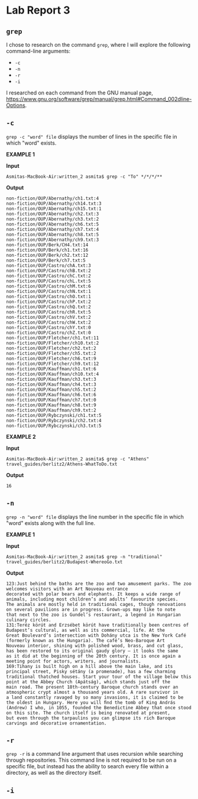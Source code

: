 # Lab Report 3

## `grep`

I chose to research on the command `grep`, where I will explore the following command-line arguments:
- `-c`
- `-n`
- `-r`
- `-i`

I researched on each command from the GNU manual page, https://www.gnu.org/software/grep/manual/grep.html#Command_002dline-Options. 

## `-c`

`grep -c "word" file` displays the number of lines in the specific file in which "word" exists.

**EXAMPLE 1**

**Input**

	Asmitas-MacBook-Air:written_2 asmita$ grep -c "To" */*/*/**

**Output**

	non-fiction/OUP/Abernathy/ch1.txt:4
	non-fiction/OUP/Abernathy/ch14.txt:3
	non-fiction/OUP/Abernathy/ch15.txt:1
	non-fiction/OUP/Abernathy/ch2.txt:3
	non-fiction/OUP/Abernathy/ch3.txt:2
	non-fiction/OUP/Abernathy/ch6.txt:5
	non-fiction/OUP/Abernathy/ch7.txt:4
	non-fiction/OUP/Abernathy/ch8.txt:5
	non-fiction/OUP/Abernathy/ch9.txt:3
	non-fiction/OUP/Berk/CH4.txt:14
	non-fiction/OUP/Berk/ch1.txt:16
	non-fiction/OUP/Berk/ch2.txt:12
	non-fiction/OUP/Berk/ch7.txt:5
	non-fiction/OUP/Castro/chA.txt:3
	non-fiction/OUP/Castro/chB.txt:2
	non-fiction/OUP/Castro/chC.txt:2
	non-fiction/OUP/Castro/chL.txt:5
	non-fiction/OUP/Castro/chM.txt:6
	non-fiction/OUP/Castro/chN.txt:1
	non-fiction/OUP/Castro/chO.txt:1
	non-fiction/OUP/Castro/chP.txt:2
	non-fiction/OUP/Castro/chQ.txt:2
	non-fiction/OUP/Castro/chR.txt:5
	non-fiction/OUP/Castro/chV.txt:2
	non-fiction/OUP/Castro/chW.txt:2
	non-fiction/OUP/Castro/chY.txt:0
	non-fiction/OUP/Castro/chZ.txt:0
	non-fiction/OUP/Fletcher/ch1.txt:11
	non-fiction/OUP/Fletcher/ch10.txt:2
	non-fiction/OUP/Fletcher/ch2.txt:2
	non-fiction/OUP/Fletcher/ch5.txt:2
	non-fiction/OUP/Fletcher/ch6.txt:9
	non-fiction/OUP/Fletcher/ch9.txt:12
	non-fiction/OUP/Kauffman/ch1.txt:6
	non-fiction/OUP/Kauffman/ch10.txt:4
	non-fiction/OUP/Kauffman/ch3.txt:3
	non-fiction/OUP/Kauffman/ch4.txt:3
	non-fiction/OUP/Kauffman/ch5.txt:2
	non-fiction/OUP/Kauffman/ch6.txt:6
	non-fiction/OUP/Kauffman/ch7.txt:0
	non-fiction/OUP/Kauffman/ch8.txt:9
	non-fiction/OUP/Kauffman/ch9.txt:2
	non-fiction/OUP/Rybczynski/ch1.txt:5
	non-fiction/OUP/Rybczynski/ch2.txt:4
	non-fiction/OUP/Rybczynski/ch3.txt:5


**EXAMPLE 2**

**Input**

	Asmitas-MacBook-Air:written_2 asmita$ grep -c "Athens" travel_guides/berlitz2/Athens-WhatToDo.txt

**Output**

	16
	



## `-n`

`grep -n "word" file` displays the line number in the specific file in which "word" exists along with the full line.   

**EXAMPLE 1**

**Input**

	Asmitas-MacBook-Air:written_2 asmita$ grep -n "traditional" travel_guides/berlitz2/Budapest-WhereoGo.txt

**Output**

	123:Just behind the baths are the zoo and two amusement parks. The zoo welcomes visitors with an Art Nouveau entrance 
	decorated with polar bears and elephants. It keeps a wide range of animals, including most children’s and adults’ favourite species. 
	The animals are mostly held in traditional cages, though renovations on several pavilions are in progress. Grown-ups may like to note 
	that next to the zoo is Gundel’s restaurant, a legend in Hungarian culinary circles.
	131:Teréz körút and Erzsébet körút have traditionally been centres of Budapest’s cultural, as well as its commercial, life. At the 
	Great Boulevard’s intersection with Dohány utca is the New York Café (formerly known as the Hungaria). The café’s Neo-Baroque Art 
	Nouveau interior, shining with polished wood, brass, and cut glass, has been restored to its original gaudy glory — it looks the same 
	as it did at the beginning of the 20th century. It is once again a meeting point for actors, writers, and journalists. 
	169:Tihany is built high on a hill above the main lake, and its principal street, Pisky sétány (a promenade), has a few charming 
	traditional thatched houses. Start your tour of the village below this point at the Abbey Church (Apátság), which stands just off the 
	main road. The present 18th-century Baroque church stands over an atmospheric crypt almost a thousand years old. A rare survivor in 
	a land constantly ravaged by so many invasions, it is claimed to be the oldest in Hungary. Here you will ﬁnd the tomb of King András 
	(Andrew) I who, in 1055, founded the Benedictine Abbey that once stood on this site. The church itself is being renovated at present, 
	but even through the tarpaulins you can glimpse its rich Baroque carvings and decorative ornamentation.


## `-r`

`grep -r` is a command line argument that uses recursion while searching through repositories. This command line is not required to be run on a specific file, but instead has the ability to search every file within a directory, as well as the directory itself.  

## `-i`

